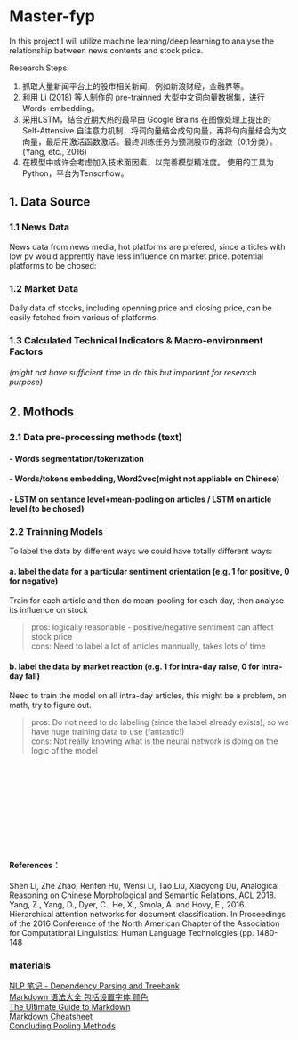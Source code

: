# Master-fyp

In this project I will utilize machine learning/deep learning to analyse the relationship between news contents and stock price.


Research Steps: 
1. 抓取大量新闻平台上的股市相关新闻，例如新浪财经，金融界等。
2. 利用 Li (2018) 等人制作的 pre-trainned 大型中文词向量数据集，进行 Words-embedding。
3. 采用LSTM，结合近期大热的最早由 Google Brains 在图像处理上提出的 Self-Attensive 自注意力机制，将词向量结合成句向量，再将句向量结合为文向量，最后用激活函数激活。最终训练任务为预测股市的涨跌（0,1分类）。(Yang, etc., 2016)
4. 在模型中或许会考虑加入技术面因素，以完善模型精准度。
使用的工具为Python，平台为Tensorflow。



## 1. Data Source
### 1.1 News Data
News data from news media, hot platforms are prefered, since articles with low pv would apprently have less influence on market price. 
potential platforms to be chosed: 
### 1.2 Market Data
Daily data of stocks, including openning price and closing price, can be easily fetched from various of platforms.

### 1.3 Calculated Technical Indicators & Macro-environment Factors 
###### (might not have sufficient time to do this but important for research purpose)


## 2. Mothods
### 2.1 Data pre-processing methods (text)
#### - Words segmentation/tokenization
#### - Words/tokens embedding, Word2vec(might not appliable on Chinese)
#### - LSTM on sentance level+mean-pooling on articles / LSTM on article level (to be chosed)
#### 
### 2.2 Trainning Models
To label the data by different ways we could have totally different ways: </br>
#### a. label the data for a particular sentiment orientation (e.g. 1 for positive, 0 for negative) </br>
Train for each article and then do mean-pooling for each day, then analyse its influence on stock
>pros: logically reasonable - positive/negative sentiment can affect stock price </br>
>cons: Need to label a lot of articles mannually, takes lots of time </br>
#### b. label the data by market reaction (e.g. 1 for intra-day raise, 0 for intra-day fall) </br>
Need to train the model on all intra-day articles, this might be a problem, on math, try to figure out. </br>
>pros: Do not need to do labeling (since the label already exists), so we have huge training data to use (fantastic!) </br>
>cons: Not really knowing what is the neural network is doing on the logic of the model </br>















</br>
</br>
</br>
</br>
</br>
</br>
</br>
</br>
</br>

#### References：

Shen Li, Zhe Zhao, Renfen Hu, Wensi Li, Tao Liu, Xiaoyong Du, Analogical Reasoning on Chinese Morphological and Semantic Relations, ACL 2018. 
Yang, Z., Yang, D., Dyer, C., He, X., Smola, A. and Hovy, E., 2016. Hierarchical attention networks for document classification. In Proceedings of the 2016 Conference of the North American Chapter of the Association for Computational Linguistics: Human Language Technologies (pp. 1480-148

### materials
[NLP 笔记 - Dependency Parsing and Treebank](http://www.shuang0420.com/2017/03/09/NLP%20%E7%AC%94%E8%AE%B0%20-%20Dependency%20Parsing%20and%20Treebank/) </br>
[Markdown 语法大全 包括设置字体 颜色](https://blog.csdn.net/qcx321/article/details/53780672#commentBox) </br>
[The Ultimate Guide to Markdown](https://blog.ghost.org/markdown/) </br>
[Markdown Cheatsheet](https://github.com/adam-p/markdown-here/wiki/Markdown-Cheatsheet) </br>
[Concluding Pooling Methods](https://blog.csdn.net/danieljianfeng/article/details/42433475) </br>
